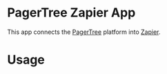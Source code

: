 # PagerTree Zapier App
This app connects the [PagerTree](https://pagertree.com) platform into [Zapier](https://zapier.com).

# Usage
